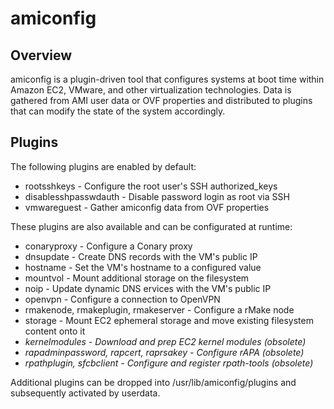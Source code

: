 amiconfig
=========

Overview
--------

amiconfig is a plugin-driven tool that configures systems at boot time within
Amazon EC2, VMware, and other virtualization technologies. Data is gathered
from AMI user data or OVF properties and distributed to plugins that can modify
the state of the system accordingly.

Plugins
-------
The following plugins are enabled by default:

* rootsshkeys - Configure the root user's SSH authorized_keys
* disablesshpasswdauth - Disable password login as root via SSH
* vmwareguest - Gather amiconfig data from OVF properties

These plugins are also available and can be configurated at runtime:

* conaryproxy - Configure a Conary proxy
* dnsupdate - Create DNS records with the VM's public IP
* hostname - Set the VM's hostname to a configured value
* mountvol - Mount additional storage on the filesystem
* noip - Update dynamic DNS ervices with the VM's public IP
* openvpn - Configure a connection to OpenVPN
* rmakenode, rmakeplugin, rmakeserver - Configure a rMake node
* storage - Mount EC2 ephemeral storage and move existing filesystem content
  onto it
* *kernelmodules - Download and prep EC2 kernel modules (obsolete)*
* *rapadminpassword, rapcert, raprsakey - Configure rAPA (obsolete)*
* *rpathplugin, sfcbclient - Configure and register rpath-tools (obsolete)*

Additional plugins can be dropped into /usr/lib/amiconfig/plugins and
subsequently activated by userdata.
